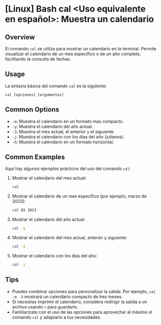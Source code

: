 # [Linux] Bash cal <Uso equivalente en español>: Muestra un calendario

## Overview
El comando `cal` se utiliza para mostrar un calendario en la terminal. Permite visualizar el calendario de un mes específico o de un año completo, facilitando la consulta de fechas.

## Usage
La sintaxis básica del comando `cal` es la siguiente:

```
cal [opciones] [argumentos]
```

## Common Options
- `-m`: Muestra el calendario en un formato más compacto.
- `-y`: Muestra el calendario del año actual.
- `-3`: Muestra el mes actual, el anterior y el siguiente.
- `-j`: Muestra el calendario con los días del año (julianos).
- `-h`: Muestra el calendario en un formato horizontal.

## Common Examples
Aquí hay algunos ejemplos prácticos del uso del comando `cal`:

1. Mostrar el calendario del mes actual:
   ```bash
   cal
   ```

2. Mostrar el calendario de un mes específico (por ejemplo, marzo de 2023):
   ```bash
   cal 03 2023
   ```

3. Mostrar el calendario del año actual:
   ```bash
   cal -y
   ```

4. Mostrar el calendario del mes actual, anterior y siguiente:
   ```bash
   cal -3
   ```

5. Mostrar el calendario con los días del año:
   ```bash
   cal -j
   ```

## Tips
- Puedes combinar opciones para personalizar la salida. Por ejemplo, `cal -m -3` mostrará un calendario compacto de tres meses.
- Si necesitas imprimir el calendario, considera redirigir la salida a un archivo usando `>` para guardarlo.
- Familiarízate con el uso de las opciones para aprovechar al máximo el comando `cal` y adaptarlo a tus necesidades.